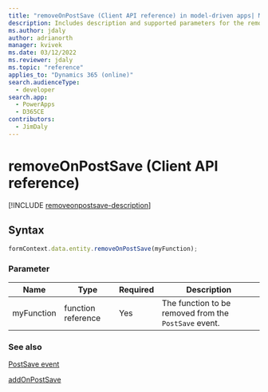```yaml
---
title: "removeOnPostSave (Client API reference) in model-driven apps| MicrosoftDocs"
description: Includes description and supported parameters for the removeOnPostSave method.
ms.author: jdaly
author: adrianorth
manager: kvivek
ms.date: 03/12/2022
ms.reviewer: jdaly
ms.topic: "reference"
applies_to: "Dynamics 365 (online)"
search.audienceType: 
  - developer
search.app: 
  - PowerApps
  - D365CE
contributors:
  - JimDaly
---
```

# removeOnPostSave (Client API reference)

[!INCLUDE [removeonpostsave-description](includes/removeonpostsave-description.md)]

## Syntax

```javascript
formContext.data.entity.removeOnPostSave(myFunction);
```

### Parameter

|Name|Type|Required|Description|
|------|-----|------|----------|
|myFunction|function reference|Yes|The function to be removed from the `PostSave` event.|

### See also

[PostSave event](../events/postsave.md)

[addOnPostSave](addOnPostSave.md) 

